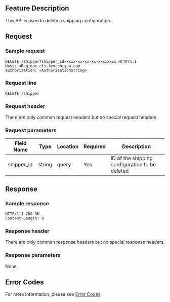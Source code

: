 ## Feature Description

This API is used to delete a shipping configuration.

## Request

### Sample request

```
DELETE /shipper?shipper_id=xxxx-xx-xx-xx-xxxxxxxx HTTP/1.1
Host: <Region>.cls.tencentyun.com
Authorization: <AuthorizationString>

```
### Request line

```
DELETE /shipper
```
### Request header

There are only common request headers but no special request headers.

### Request parameters

| Field Name | Type | Location | Required | Description |
|--------------|--------|------|---------|--------------------------------|
| shipper_id   | string | query| Yes      | ID of the shipping configuration to be deleted                |

## Response

### Sample response

```
HTTP/1.1 200 OK
Content-Length: 0

```

### Response header

There are only common response headers but no special response headers.

### Response parameters

None.

## Error Codes

For more information, please see [Error Codes](https://intl.cloud.tencent.com/document/product/614/12402).
